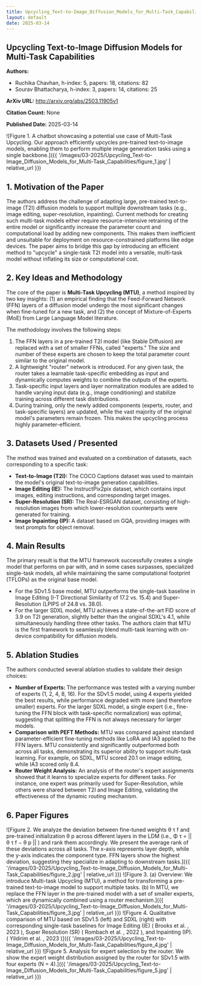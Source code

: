 ```yaml
---
title: Upcycling_Text-to-Image_Diffusion_Models_for_Multi-Task_Capabilities
layout: default
date: 2025-03-14
---
```

## Upcycling Text-to-Image Diffusion Models for Multi-Task Capabilities
**Authors:**
- Ruchika Chavhan, h-index: 5, papers: 18, citations: 82
- Sourav Bhattacharya, h-index: 3, papers: 14, citations: 25

**ArXiv URL:** http://arxiv.org/abs/2503.11905v1

**Citation Count:** None

**Published Date:** 2025-03-14

![Figure 1. A chatbot showcasing a potential use case of Multi-Task Upcycling. Our approach efficiently upcycles pre-trained text-to-image models, enabling them to perform multiple image generation tasks using a single backbone.]({{ '/images/03-2025/Upcycling_Text-to-Image_Diffusion_Models_for_Multi-Task_Capabilities/figure_1.jpg' | relative_url }})
## 1. Motivation of the Paper
The authors address the challenge of adapting large, pre-trained text-to-image (T2I) diffusion models to support multiple downstream tasks (e.g., image editing, super-resolution, inpainting). Current methods for creating such multi-task models either require resource-intensive retraining of the entire model or significantly increase the parameter count and computational load by adding new components. This makes them inefficient and unsuitable for deployment on resource-constrained platforms like edge devices. The paper aims to bridge this gap by introducing an efficient method to "upcycle" a single-task T2I model into a versatile, multi-task model without inflating its size or computational cost.

## 2. Key Ideas and Methodology
The core of the paper is **Multi-Task Upcycling (MTU)**, a method inspired by two key insights: (1) an empirical finding that the Feed-Forward Network (FFN) layers of a diffusion model undergo the most significant changes when fine-tuned for a new task, and (2) the concept of Mixture-of-Experts (MoE) from Large Language Model literature.

The methodology involves the following steps:
1.  The FFN layers in a pre-trained T2I model (like Stable Diffusion) are replaced with a set of smaller FFNs, called "experts." The size and number of these experts are chosen to keep the total parameter count similar to the original model.
2.  A lightweight "router" network is introduced. For any given task, the router takes a learnable task-specific embedding as input and dynamically computes weights to combine the outputs of the experts.
3.  Task-specific input layers and layer normalization modules are added to handle varying input data (e.g., image conditioning) and stabilize training across different task distributions.
4.  During training, only the newly added components (experts, router, and task-specific layers) are updated, while the vast majority of the original model's parameters remain frozen. This makes the upcycling process highly parameter-efficient.

## 3. Datasets Used / Presented
The method was trained and evaluated on a combination of datasets, each corresponding to a specific task:
*   **Text-to-Image (T2I):** The COCO Captions dataset was used to maintain the model's original text-to-image generation capabilities.
*   **Image Editing (IE):** The InstructPix2pix dataset, which contains input images, editing instructions, and corresponding target images.
*   **Super-Resolution (SR):** The Real-ESRGAN dataset, consisting of high-resolution images from which lower-resolution counterparts were generated for training.
*   **Image Inpainting (IP):** A dataset based on GQA, providing images with text prompts for object removal.

## 4. Main Results
The primary result is that the MTU framework successfully creates a single model that performs on par with, and in some cases surpasses, specialized single-task models, all while maintaining the same computational footprint (TFLOPs) as the original base model.
*   For the SDv1.5 base model, MTU outperforms the single-task baseline in Image Editing (I-T Directional Similarity of 17.2 vs. 15.4) and Super-Resolution (LPIPS of 24.8 vs. 38.0).
*   For the larger SDXL model, MTU achieves a state-of-the-art FID score of 3.9 on T2I generation, slightly better than the original SDXL's 4.1, while simultaneously handling three other tasks.
The authors claim that MTU is the first framework to seamlessly blend multi-task learning with on-device compatibility for diffusion models.

## 5. Ablation Studies
The authors conducted several ablation studies to validate their design choices:
*   **Number of Experts:** The performance was tested with a varying number of experts (1, 2, 4, 8, 16). For the SDv1.5 model, using 4 experts yielded the best results, while performance degraded with more (and therefore smaller) experts. For the larger SDXL model, a single expert (i.e., fine-tuning the FFN block with task-specific normalization) was optimal, suggesting that splitting the FFN is not always necessary for larger models.
*   **Comparison with PEFT Methods:** MTU was compared against standard parameter-efficient fine-tuning methods like LoRA and IA3 applied to the FFN layers. MTU consistently and significantly outperformed both across all tasks, demonstrating its superior ability to support multi-task learning. For example, on SDXL, MTU scored 20.1 on image editing, while IA3 scored only 8.4.
*   **Router Weight Analysis:** An analysis of the router's expert assignments showed that it learns to specialize experts for different tasks. For instance, one expert was primarily used for Super-Resolution, while others were shared between T2I and Image Editing, validating the effectiveness of the dynamic routing mechanism.

## 6. Paper Figures
![Figure 2. We analyze the deviation between fine-tuned weights θ τ f and pre-trained initialization θ p across different layers in the LDM (i.e., Φ τ = || θ τ f − θ p || ) and rank them accordingly. We present the average rank of these deviations across all tasks. The x-axis represents layer depth, while the y-axis indicates the component type. FFN layers show the highest deviation, suggesting they specialize in adapting to downstream tasks.]({{ '/images/03-2025/Upcycling_Text-to-Image_Diffusion_Models_for_Multi-Task_Capabilities/figure_2.jpg' | relative_url }})
![Figure 3. (a) Overview: We introduce Multi-task Upcycling (MTU), a method for transforming a pre-trained text-to-image model to support multiple tasks. (b) In MTU, we replace the FFN layer in the pre-trained model with a set of smaller experts, which are dynamically combined using a router mechanism.]({{ '/images/03-2025/Upcycling_Text-to-Image_Diffusion_Models_for_Multi-Task_Capabilities/figure_3.jpg' | relative_url }})
![Figure 4. Qualitative comparison of MTU based on SDv1.5 (left) and SDXL (right) with corresponding single-task baselines for Image Editing (IE) ( Brooks et al. , 2023 ), Super Resolution (SR) ( Rombach et al. , 2022 ), and Inpainting (IP). ( Yildirim et al. , 2023 )]({{ '/images/03-2025/Upcycling_Text-to-Image_Diffusion_Models_for_Multi-Task_Capabilities/figure_4.jpg' | relative_url }})
![Figure 5. Analysis for expert selection by the router. We show the expert weight distribution assigned by the router for SDv1.5 with four experts (N = 4).]({{ '/images/03-2025/Upcycling_Text-to-Image_Diffusion_Models_for_Multi-Task_Capabilities/figure_5.jpg' | relative_url }})
